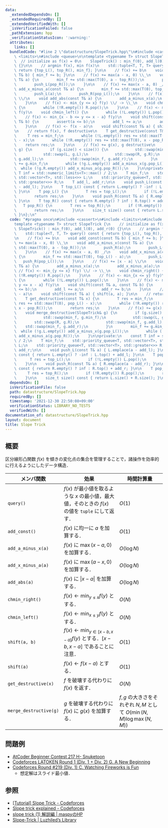 ```yaml
---
data:
  _extendedDependsOn: []
  _extendedRequiredBy: []
  _extendedVerifiedWith: []
  _isVerificationFailed: false
  _pathExtension: hpp
  _verificationStatusIcon: ':warning:'
  attributes:
    links: []
  bundledCode: "#line 2 \"datastructure/SlopeTrick.hpp\"\n#include <cassert>\n#include\
    \ <limits>\n#include <queue>\n\ntemplate <typename T> struct SlopeTrick {\n  \
    \  // initialize as f(x) = 0\n    SlopeTrick() : min_f(0), add_l(0), add_r(0)\
    \ {}\n\n    // argmin f(x), min f(x)\n    std::tuple<T, T, T> query() const {\
    \ return {top_L(), top_R(), min_f}; }\n\n    // f(x) += b\n    void add_const(const\
    \ T& b) { min_f += b; }\n\n    // f(x) += max(a - x, 0) \\_\n    void add_a_minus_x(const\
    \ T& a) {\n        min_f += std::max(T(0), a - top_R());\n        push_R(a);\n\
    \        push_L(pop_R());\n    }\n\n    // f(x) += max(x - a, 0) _/\n    void\
    \ add_x_minus_a(const T& a) {\n        min_f += std::max(T(0), top_L() - a);\n\
    \        push_L(a);\n        push_R(pop_L());\n    }\n\n    // f(x) += |x - a|\
    \ \\/\n    void add_abs(const T& a) {\n        add_a_minus_x(a);\n        add_x_minus_a(a);\n\
    \    }\n\n    // f(x) <- min_{y <= x} f(y) \\/ -> \\_\n    void chmin_right()\
    \ {\n        while (!R.empty()) R.pop();\n    }\n\n    // f(x) <- min_{x <= y}\
    \ f(y)\n    void chmin_left() {\n        while (!L.empty()) L.pop();\n    }\n\n\
    \    // f(x) <- min_{x - b <= y <= x - a} f(y)\n    void shift(const T& a, const\
    \ T& b) {\n        assert(a <= b);\n        add_l += a;\n        add_r += b;\n\
    \    }\n\n    // f(x) <- f(x - a)\n    void shift(const T& a) { shift(a, a); }\n\
    \n    // return f(x), f destructive\n    T get_destructive(const T& x) {\n   \
    \     T res = min_f;\n        while (!L.empty()) res += std::max(T(0), pop_L()\
    \ - x);\n        while (!R.empty()) res += std::max(T(0), x - pop_R());\n    \
    \    return res;\n    }\n\n    // f(x) += g(x), g destructive\n    void merge_destructive(SlopeTrick&\
    \ g) {\n        if (g.size() < size()) {\n            std::swap(min_f, g.min_f);\n\
    \            std::swap(L, g.L);\n            std::swap(R, g.R);\n            std::swap(min_f,\
    \ g.add_l);\n            std::swap(min_f, g.add_r);\n        }\n        min_f\
    \ += g.min_f;\n        while (!g.L.empty()) add_a_minus_x(g.pop_L());\n      \
    \  while (!g.R.empty()) add_x_minus_a(g.pop_R());\n    }\n\nprivate:\n    const\
    \ T inf = std::numeric_limits<T>::max() / 2;\n    T min_f;\n    std::priority_queue<T,\
    \ std::vector<T>, std::less<>> L;\n    std::priority_queue<T, std::vector<T>,\
    \ std::greater<>> R;\n    T add_l, add_r;\n\n    void push_L(const T& a) { L.emplace(a\
    \ - add_l); }\n\n    T top_L() const { return L.empty() ? -inf : L.top() + add_l;\
    \ }\n\n    T pop_L() {\n        T res = top_L();\n        if (!L.empty()) L.pop();\n\
    \        return res;\n    }\n\n    void push_R(const T& a) { R.emplace(a - add_r);\
    \ }\n\n    T top_R() const { return R.empty() ? inf : R.top() + add_r; }\n\n \
    \   T pop_R() {\n        T res = top_R();\n        if (!R.empty()) R.pop();\n\
    \        return res;\n    }\n\n    size_t size() const { return L.size() + R.size();\
    \ }\n};\n"
  code: "#pragma once\n#include <cassert>\n#include <limits>\n#include <queue>\n\n\
    template <typename T> struct SlopeTrick {\n    // initialize as f(x) = 0\n   \
    \ SlopeTrick() : min_f(0), add_l(0), add_r(0) {}\n\n    // argmin f(x), min f(x)\n\
    \    std::tuple<T, T, T> query() const { return {top_L(), top_R(), min_f}; }\n\
    \n    // f(x) += b\n    void add_const(const T& b) { min_f += b; }\n\n    // f(x)\
    \ += max(a - x, 0) \\_\n    void add_a_minus_x(const T& a) {\n        min_f +=\
    \ std::max(T(0), a - top_R());\n        push_R(a);\n        push_L(pop_R());\n\
    \    }\n\n    // f(x) += max(x - a, 0) _/\n    void add_x_minus_a(const T& a)\
    \ {\n        min_f += std::max(T(0), top_L() - a);\n        push_L(a);\n     \
    \   push_R(pop_L());\n    }\n\n    // f(x) += |x - a| \\/\n    void add_abs(const\
    \ T& a) {\n        add_a_minus_x(a);\n        add_x_minus_a(a);\n    }\n\n   \
    \ // f(x) <- min_{y <= x} f(y) \\/ -> \\_\n    void chmin_right() {\n        while\
    \ (!R.empty()) R.pop();\n    }\n\n    // f(x) <- min_{x <= y} f(y)\n    void chmin_left()\
    \ {\n        while (!L.empty()) L.pop();\n    }\n\n    // f(x) <- min_{x - b <=\
    \ y <= x - a} f(y)\n    void shift(const T& a, const T& b) {\n        assert(a\
    \ <= b);\n        add_l += a;\n        add_r += b;\n    }\n\n    // f(x) <- f(x\
    \ - a)\n    void shift(const T& a) { shift(a, a); }\n\n    // return f(x), f destructive\n\
    \    T get_destructive(const T& x) {\n        T res = min_f;\n        while (!L.empty())\
    \ res += std::max(T(0), pop_L() - x);\n        while (!R.empty()) res += std::max(T(0),\
    \ x - pop_R());\n        return res;\n    }\n\n    // f(x) += g(x), g destructive\n\
    \    void merge_destructive(SlopeTrick& g) {\n        if (g.size() < size()) {\n\
    \            std::swap(min_f, g.min_f);\n            std::swap(L, g.L);\n    \
    \        std::swap(R, g.R);\n            std::swap(min_f, g.add_l);\n        \
    \    std::swap(min_f, g.add_r);\n        }\n        min_f += g.min_f;\n      \
    \  while (!g.L.empty()) add_a_minus_x(g.pop_L());\n        while (!g.R.empty())\
    \ add_x_minus_a(g.pop_R());\n    }\n\nprivate:\n    const T inf = std::numeric_limits<T>::max()\
    \ / 2;\n    T min_f;\n    std::priority_queue<T, std::vector<T>, std::less<>>\
    \ L;\n    std::priority_queue<T, std::vector<T>, std::greater<>> R;\n    T add_l,\
    \ add_r;\n\n    void push_L(const T& a) { L.emplace(a - add_l); }\n\n    T top_L()\
    \ const { return L.empty() ? -inf : L.top() + add_l; }\n\n    T pop_L() {\n  \
    \      T res = top_L();\n        if (!L.empty()) L.pop();\n        return res;\n\
    \    }\n\n    void push_R(const T& a) { R.emplace(a - add_r); }\n\n    T top_R()\
    \ const { return R.empty() ? inf : R.top() + add_r; }\n\n    T pop_R() {\n   \
    \     T res = top_R();\n        if (!R.empty()) R.pop();\n        return res;\n\
    \    }\n\n    size_t size() const { return L.size() + R.size(); }\n};\n"
  dependsOn: []
  isVerificationFile: false
  path: datastructure/SlopeTrick.hpp
  requiredBy: []
  timestamp: '2021-12-30 22:50:08+09:00'
  verificationStatus: LIBRARY_NO_TESTS
  verifiedWith: []
documentation_of: datastructure/SlopeTrick.hpp
layout: document
title: Slope Trick
---
```


## 概要
区分線形凸関数 $f(x)$ を傾きの変化点の集合を管理することで，諸操作を効率的に行えるようにしたデータ構造．

| メンバ関数             | 効果                                                                                            | 時間計算量                                                              |
| ---------------------- | ----------------------------------------------------------------------------------------------- | ----------------------------------------------------------------------- |
| `query()`              | $f(x)$ が最小値を取るような $x$ の最小値，最大値，そのときの $f(x)$ の値を `tuple` にして返す． | $O(1)$                                                                  |
| `add_const()`          | $f(x)$ に均一に $a$ を加算する．                                                                | $O(1)$                                                                  |
| `add_a_minus_x(a)`     | $f(x)$ に $\max(x - a, 0)$ を加算する．                                                         | $O(\log N)$                                                             |
| `add_x_minus_a(a)`     | $f(x)$ に $\max(a - x, 0)$ を加算する．                                                         | $O(\log N)$                                                             |
| `add_abs(a)`           | $f(x)$ に $\|x - a\|$ を加算する．                                                              | $O(\log N)$                                                             |
| `chmin_right()`        | $f(x) \leftarrow \min_{y \leq x} f(y)$ とする．                                                 | $O(N)$                                                                  |
| `chmin_left()`         | $f(x) \leftarrow \min_{x \leq y} f(y)$ とする．                                                 | $O(N)$                                                                  |
| `shift(a, b)`          | $f(x) \leftarrow \min_{y \in [x - b, x - a]} f(y)$ とする．$[x - b, x - a]$ であることに注意．  | $O(1)$                                                                  |
| `shift(a)`             | $f(x) \leftarrow f(x - a)$ とする．                                                             | $O(1)$                                                                  |
| `get_destructive(x)`   | $f$ を破壊する代わりに $f(x)$ を返す．                                                          | $O(N)$                                                                  |
| `merge_destructive(g)` | $g$ を破壊する代わりに $f(x)$ に $g(x)$ を加算する．                                            | $f, g$ の大きさをそれぞれ $N, M$ として $O(\min(N, M) \log \max(N, M))$ |

## 問題例
- [AtCoder Beginner Contest 217 H- Snuketoon](https://atcoder.jp/contests/abc217/tasks/abc217_h)
- [Codeforces LATOKEN Round 1 (Div. 1 + Div. 2) G. A New Beginning](https://codeforces.com/contest/1534/problem/G)
- [Codeforces Round #219 (Div. 1) C. Watching Fireworks is Fun](https://codeforces.com/contest/372/problem/C)
  - 想定解はスライド最小値．

## 参照
- [[Tutorial] Slope Trick - Codeforces](https://codeforces.com/blog/entry/47821)
- [Slope trick explained - Codeforces](https://codeforces.com/blog/entry/77298)
- [slope trick (1) 解説編 \| maspyのHP](https://maspypy.com/slope-trick-1-%E8%A7%A3%E8%AA%AC%E7%B7%A8)
- [Slope-Trick \| Luzhiled’s Library](https://ei1333.github.io/library/structure/others/slope-trick.cpp)
